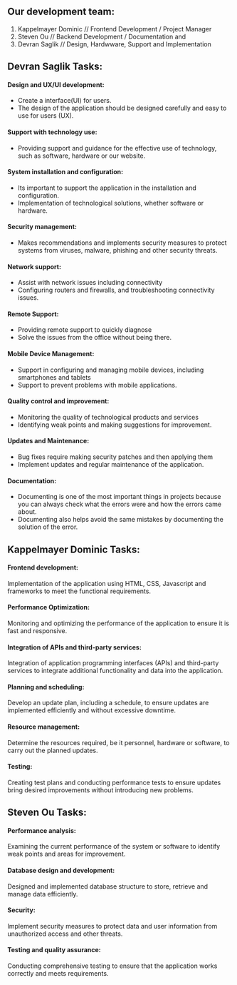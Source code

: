 ## Our development team:

1. Kappelmayer Dominic  // Frontend Development / Project Manager
2. Steven Ou            // Backend Development / Documentation and 
3. Devran Saglik        // Design, Hardwware, Support and Implementation


## Devran Saglik Tasks:

#### Design and UX/UI development:

* Create a interface(UI) for users.
* The design of the application should be designed carefully and easy to use for users (UX).


#### Support with technology use:
* Providing support and guidance for the effective use of technology, such as software, hardware or our website.


#### System installation and configuration:

* Its important to support the application in the installation and configuration.
* Implementation of technological solutions, whether software or hardware.

#### Security management:

* Makes recommendations and implements security measures to protect systems from viruses, malware, phishing and other security threats.

#### Network support:

* Assist with network issues including connectivity 
* Configuring routers and firewalls, and troubleshooting connectivity issues.

#### Remote Support:

* Providing remote support to quickly diagnose
* Solve the issues from the office without being there.

#### Mobile Device Management:

* Support in configuring and managing mobile devices, including smartphones and tablets 
* Support to prevent problems with mobile applications.

#### Quality control and improvement:

* Monitoring the quality of technological products and services 
* Identifying weak points and making suggestions for improvement.


#### Updates and Maintenance:

* Bug fixes require making security patches and then applying them
* Implement updates and regular maintenance of the application.


#### Documentation:

* Documenting is one of the most important things in projects because you can always check what the errors were and how the errors came about.
* Documenting also helps avoid the same mistakes by documenting the solution of the error.



## Kappelmayer Dominic Tasks:

#### Frontend development:
Implementation of the application using HTML, CSS, Javascript ​​and frameworks to meet the functional requirements.

#### Performance Optimization:
Monitoring and optimizing the performance of the application to ensure it is fast and responsive.

#### Integration of APIs and third-party services:
Integration of application programming interfaces (APIs) and third-party services to integrate additional functionality and data into the application.

#### Planning and scheduling:
Develop an update plan, including a schedule, to ensure updates are implemented efficiently and without excessive downtime.

#### Resource management:
Determine the resources required, be it personnel, hardware or software, to carry out the planned updates.

#### Testing:
Creating test plans and conducting performance tests to ensure updates bring desired improvements without introducing new problems.



## Steven Ou Tasks:

#### Performance analysis:
Examining the current performance of the system or software to identify weak points and areas for improvement.

#### Database design and development:
Designed and implemented database structure to store, retrieve and manage data efficiently.

#### Security:
Implement security measures to protect data and user information from unauthorized access and other threats.

#### Testing and quality assurance:
Conducting comprehensive testing to ensure that the application works correctly and meets requirements.
